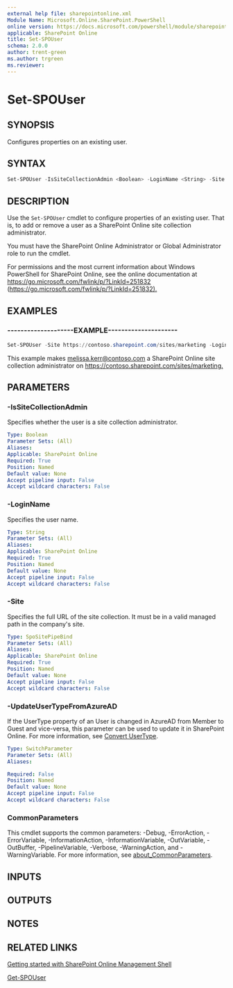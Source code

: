 ```yaml
---
external help file: sharepointonline.xml
Module Name: Microsoft.Online.SharePoint.PowerShell
online version: https://docs.microsoft.com/powershell/module/sharepoint-online/set-spouser
applicable: SharePoint Online
title: Set-SPOUser
schema: 2.0.0
author: trent-green
ms.author: trgreen
ms.reviewer:
---
```


# Set-SPOUser

## SYNOPSIS

Configures properties on an existing user.

## SYNTAX

```powershell
Set-SPOUser -IsSiteCollectionAdmin <Boolean> -LoginName <String> -Site <SpoSitePipeBind> [<CommonParameters>]
```

## DESCRIPTION

Use the `Set-SPOUser` cmdlet to configure properties of an existing user.
That is, to add or remove a user as a SharePoint Online site collection administrator.

You must have the SharePoint Online Administrator or Global Administrator role to run the cmdlet.

For permissions and the most current information about Windows PowerShell for SharePoint Online, see the online documentation at <https://go.microsoft.com/fwlink/p/?LinkId=251832> (<https://go.microsoft.com/fwlink/p/?LinkId=251832).>

## EXAMPLES

### --------------------EXAMPLE---------------------

```powershell
Set-SPOUser -Site https://contoso.sharepoint.com/sites/marketing -LoginName melissa.kerr@contoso.com -IsSiteCollectionAdmin $true
```

This example makes melissa.kerr@contoso.com a SharePoint Online site collection administrator on <https://contoso.sharepoint.com/sites/marketing.>

## PARAMETERS

### -IsSiteCollectionAdmin

Specifies whether the user is a site collection administrator.

```yaml
Type: Boolean
Parameter Sets: (All)
Aliases:
Applicable: SharePoint Online
Required: True
Position: Named
Default value: None
Accept pipeline input: False
Accept wildcard characters: False
```

### -LoginName

Specifies the user name.

```yaml
Type: String
Parameter Sets: (All)
Aliases:
Applicable: SharePoint Online
Required: True
Position: Named
Default value: None
Accept pipeline input: False
Accept wildcard characters: False
```

### -Site

Specifies the full URL of the site collection. It must be in a valid managed path in the company's site.

```yaml
Type: SpoSitePipeBind
Parameter Sets: (All)
Aliases:
Applicable: SharePoint Online
Required: True
Position: Named
Default value: None
Accept pipeline input: False
Accept wildcard characters: False
```

### -UpdateUserTypeFromAzureAD
If the UserType property of an User is changed in AzureAD from Member to Guest and vice-versa, this parameter can be used to update it in SharePoint Online.
For more information, see [Convert UserType](https://docs.microsoft.com/azure/active-directory/b2b/user-properties#convert-usertype).

```yaml
Type: SwitchParameter
Parameter Sets: (All)
Aliases:

Required: False
Position: Named
Default value: None
Accept pipeline input: False
Accept wildcard characters: False
```

### CommonParameters

This cmdlet supports the common parameters: -Debug, -ErrorAction, -ErrorVariable, -InformationAction, -InformationVariable, -OutVariable, -OutBuffer, -PipelineVariable, -Verbose, -WarningAction, and -WarningVariable. For more information, see [about_CommonParameters](https://go.microsoft.com/fwlink/?LinkID=113216).

## INPUTS

## OUTPUTS

## NOTES

## RELATED LINKS

[Getting started with SharePoint Online Management Shell](https://docs.microsoft.com/powershell/sharepoint/sharepoint-online/connect-sharepoint-online?view=sharepoint-ps)

[Get-SPOUser](Get-SPOUser.md)
